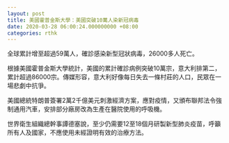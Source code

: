 ```yaml
---
layout: post
title: 美國霍普金斯大學：美國突破10萬人染新冠病毒
date: 2020-03-28 06:00:24.000000000 +08:00
categories: rthk
---
```


全球累計增至超過59萬人，確診感染新型冠狀病毒，26000多人死亡。

根據美國霍普金斯大學統計，美國的累計確診病例突破10萬宗，意大利排第二，累計超過86000宗。傳媒形容，意大利好像每日失去一條村莊的人口，民眾在一場悲劇中抗爭。

美國總統特朗普簽署2萬2千億美元刺激經濟方案，應對疫情，又頒布聯邦法令強制通用汽車，安排部分廠房改為生產在醫院使用的呼吸機。

世界衛生組織總幹事譚德塞說，至少仍需要12至18個月研製新型肺炎疫苗，呼籲所有人及國家，不應使用未經證明有效的治療方法。
